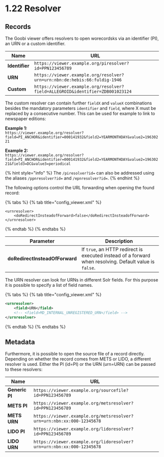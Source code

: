 # 1.22 Resolver

## Records

The Goobi viewer offers resolvers to open worecordsks via an identifier (PI), an URN or a custom identifier.&#x20;

| Name           | URL                                                                           |
| -------------- | ----------------------------------------------------------------------------- |
| **Identifier** | `https://viewer.example.org/piresolver?id=PPN123456789`                       |
| **URN**        | `https://viewer.example.org/resolver?urn=urn:nbn:de:hebis:66:fuldig-1946`     |
| **Custom**     | `https://viewer.example.org/resolver?field=ALLEGROID&identifier=ZDB001023124` |

The custom resolver can contain further `fieldX` and `valueX` combinations besides the mandatory parameters `identifier` and `field`, where X must be replaced by a consecutive number. This can be used for example to link to newspaper editions:

**Example 1:**\
`https://viewer.example.org/resolver?field=PI_ANCHOR&identifier=000141932&field2=YEARMONTHDAY&value2=19630221`

**Example 2:**\
`https://viewer.example.org/resolver?field=PI_ANCHOR&identifier=000141932&field2=YEARMONTHDAY&value2=19630221&field3=DC&value3=periodical`

{% hint style="info" %}
The `/piresolver?id=` can also be addressed using the aliases `/ppnresolver?id=` and `/epnresolver?id=`.
{% endhint %}

The following options control the URL forwarding when opening the found record:

{% tabs %}
{% tab title="config_viewer.xml" %}
```markup
<urnresolver>
    <doRedirectInsteadofForward>false</doRedirectInsteadofForward>
</urnresolver>
```
{% endtab %}
{% endtabs %}

| **Parameter**                  | Description                                                                                            |
| ------------------------------ | ------------------------------------------------------------------------------------------------------ |
| **doRedirectInsteadOfForward** | If `true`, an HTTP redirect is executed instead of a forward when resolving. Default value is `false`. |

The URN resolver can look for URNs in different Solr fields. For this purpose it is possible to specify a list of field names.

{% tabs %}
{% tab title="config_viewer.xml" %}
```xml
<urnresolver>
    <field>URN</field>
    <!-- <field>MD_INTERNAL_UNREGISTERED_URN</field> -->
</urnresolver>
```
{% endtab %}
{% endtabs %}

## Metadata

Furthermore, it is possible to open the source file of a record directly. Depending on whether the record comes from METS or LIDO, a different resolver is used. Either the PI (id=PI) or the URN (urn=URN) can be passed to these resolvers:

| Name           | URL                                                                   |
| -------------- | --------------------------------------------------------------------- |
| **Generic PI** | `https://viewer.example.org/sourcefile?id=PPN123456789`               |
| **METS PI**    | `https://viewer.example.org/metsresolver?id=PPN123456789`             |
| **METS URN**   | `https://viewer.example.org/metsresolver?urn=urn:nbn:xx:000-12345678` |
| **LIDO PI**    | `https://viewer.example.org/lidoresolver?id=PPN123456789`             |
| **LIDO URN**   | `https://viewer.example.org/lidoresolver?urn=urn:nbn:xx:000-12345678` |
